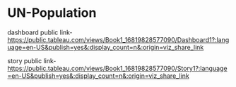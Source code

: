 # UN-Population


dashboard public link-https://public.tableau.com/views/Book1_16819828577090/Dashboard1?:language=en-US&publish=yes&:display_count=n&:origin=viz_share_link

story public link-https://public.tableau.com/views/Book1_16819828577090/Story1?:language=en-US&publish=yes&:display_count=n&:origin=viz_share_link
